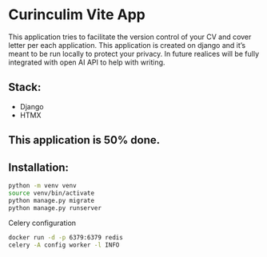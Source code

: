 # Curinculim Vite App

This application tries to facilitate the version control of your CV and cover letter per each application. This application is created on django and it’s meant to be run locally to protect your privacy. In future realices will be fully integrated with open AI API to help with writing.

## Stack:
- Django
- HTMX

## This application is 50% done.


## Installation:

```bash
python -m venv venv
source venv/bin/activate
python manage.py migrate
python manage.py runserver

```

Celery configuration
```bash
docker run -d -p 6379:6379 redis
celery -A config worker -l INFO
```

